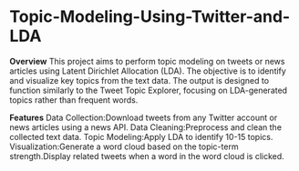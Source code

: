 # Topic-Modeling-Using-Twitter-and-LDA

**Overview**
This project aims to perform topic modeling on tweets or news articles using Latent Dirichlet Allocation (LDA). The objective is to identify and visualize key topics from the text data. The output is designed to function similarly to the Tweet Topic Explorer, focusing on LDA-generated topics rather than frequent words.

**Features**
Data Collection:Download tweets from any Twitter account or news articles using a news API.
Data Cleaning:Preprocess and clean the collected text data.
Topic Modeling:Apply LDA to identify 10-15 topics.
Visualization:Generate a word cloud based on the topic-term strength.Display related tweets when a word in the word cloud is clicked.
